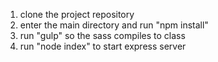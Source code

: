 1. clone the project repository
2. enter the main directory and run "npm install"
3. run "gulp" so the sass compiles to class
4. run "node index" to start express server
